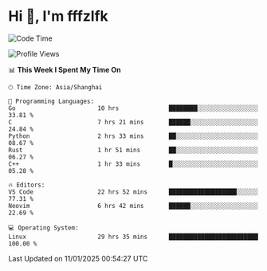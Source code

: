 # Hi 👋, I'm fffzlfk

<!--START_SECTION:waka-->
![Code Time](http://img.shields.io/badge/Code%20Time-1%2C123%20hrs%2022%20mins-blue)

![Profile Views](http://img.shields.io/badge/Profile%20Views-0-blue)

📊 **This Week I Spent My Time On** 

```text
🕑︎ Time Zone: Asia/Shanghai

💬 Programming Languages: 
Go                       10 hrs              ████████░░░░░░░░░░░░░░░░░   33.81 % 
C                        7 hrs 21 mins       ██████░░░░░░░░░░░░░░░░░░░   24.84 % 
Python                   2 hrs 33 mins       ██░░░░░░░░░░░░░░░░░░░░░░░   08.67 % 
Rust                     1 hr 51 mins        ██░░░░░░░░░░░░░░░░░░░░░░░   06.27 % 
C++                      1 hr 33 mins        █░░░░░░░░░░░░░░░░░░░░░░░░   05.28 % 

🔥 Editors: 
VS Code                  22 hrs 52 mins      ███████████████████░░░░░░   77.31 % 
Neovim                   6 hrs 42 mins       ██████░░░░░░░░░░░░░░░░░░░   22.69 % 

💻 Operating System: 
Linux                    29 hrs 35 mins      █████████████████████████   100.00 % 
```


 Last Updated on 11/01/2025 00:54:27 UTC
<!--END_SECTION:waka-->
